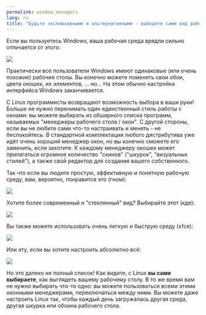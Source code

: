 ```yaml
---
permalink: window_managers
lang: ru
title: "Будьте эксклюзивными и альтернативными - выберите сами вид рабочего стола!."
---
```


Если вы пользуетесь Windows, ваша рабочая среда врядли сильно
отличается от этого:


<img src="Images/windows_vista.jpg" />

Практически все пользователи Windows имеют одинаковые (или очень похожие)
рабочие столы. Вы конечно можете поменять свои обои, цвета окошек, их элементов,
... но... На этом обычно настройка интерфейса Windows заканчивается.

С Linux программисты возвращают возможность выбора в ваши руки! Больше
не нужно перенимать один единственный стиль работы с окнами: вы можете
выбирать из обширного списка программ, называемых "менеджеры рабочего стола / окон".
С другой стороны, если вы не любите сами что-то настраивать и менять - не беспокойтесь.
В стандартной комплектации любого дистрибутива уже идёт очень хороший менеджер окон,
но вы конечно сможете его заменить, если захотите. К каждому менеджеру окошек может
прилагаться огромное количество "скинов" ("шкурок", "визуальных стилей"), а также
свой редактор для создания вашего собственного.

Так что если вы людите простую, эффективную и понятную рабочую среду,
вам, вероятно, понравится это (гном):

<img src="Images/ubuntu.jpg"/>

Хотите более современный и "стеклянный" вид? Выбирайте этот (кде):

<img src="Images/kde.png" />

Вы также можете использовать очень легкую и быструю среду (xfce):

<img src="Images/xfce.jpg" />

Или эту, если вы хотите настроить абсолютно всё:

<img src="Images/wm.jpg" />

Но это далеко не полный список! Как видите, с Linux <b>вы сами выбираете</b>,
как выглядеть вашему рабочему столу. В то же время вам не нужно выбирать что-то одно: 
вы можете пользоваться всеми этими оконными менеджерами, переключаться между ними. Вы
можете даже настроить Linux так, чтобы каждый день загружалась другая среда, другая
шкурка или обоина рабочего стола. 




